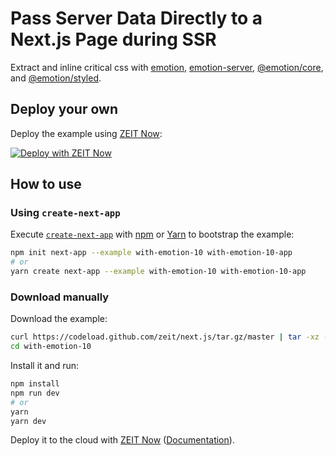 # Pass Server Data Directly to a Next.js Page during SSR

Extract and inline critical css with
[emotion](https://github.com/emotion-js/emotion/tree/master/packages/emotion),
[emotion-server](https://github.com/emotion-js/emotion/tree/master/packages/emotion-server),
[@emotion/core](https://github.com/emotion-js/emotion/tree/master/packages/core),
and [@emotion/styled](https://github.com/emotion-js/emotion/tree/master/packages/styled).

## Deploy your own

Deploy the example using [ZEIT Now](https://zeit.co/now):

[![Deploy with ZEIT Now](https://zeit.co/button)](https://zeit.co/import/project?template=https://github.com/zeit/next.js/tree/canary/examples/with-emotion-10)

## How to use

### Using `create-next-app`

Execute [`create-next-app`](https://github.com/zeit/next.js/tree/canary/packages/create-next-app) with [npm](https://docs.npmjs.com/cli/init) or [Yarn](https://yarnpkg.com/lang/en/docs/cli/create/) to bootstrap the example:

```bash
npm init next-app --example with-emotion-10 with-emotion-10-app
# or
yarn create next-app --example with-emotion-10 with-emotion-10-app
```

### Download manually

Download the example:

```bash
curl https://codeload.github.com/zeit/next.js/tar.gz/master | tar -xz --strip=2 next.js-master/examples/with-emotion-10
cd with-emotion-10
```

Install it and run:

```bash
npm install
npm run dev
# or
yarn
yarn dev
```

Deploy it to the cloud with [ZEIT Now](https://zeit.co/import?filter=next.js&utm_source=github&utm_medium=readme&utm_campaign=next-example) ([Documentation](https://nextjs.org/docs/deployment)).
